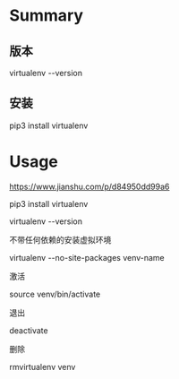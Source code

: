# Summary

##  版本 
virtualenv --version
## 安装
pip3 install virtualenv


# Usage

https://www.jianshu.com/p/d84950dd99a6



pip3 install virtualenv

virtualenv --version



不带任何依赖的安装虚拟环境

virtualenv --no-site-packages venv-name



激活

source venv/bin/activate

退出

deactivate



删除

rmvirtualenv venv